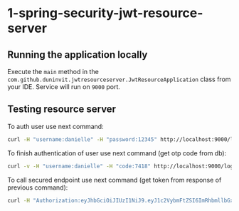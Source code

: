# 1-spring-security-jwt-resource-server

## Running the application locally

Execute the `main` method in the `com.github.duninvit.jwtresourceserver.JwtResourceApplication` class from your IDE.
Service will run on `9000` port.

## Testing resource server

To auth user use next command:

```bash
curl -H "username:danielle" -H "password:12345" http://localhost:9000/login
```

To finish authentication of user use next command (get otp code from db):

```bash
curl -v -H "username:danielle" -H "code:7418" http://localhost:9000/login
```

To call secured endpoint use next command (get token from response of previous command):

```bash
curl -H "Authorization:eyJhbGciOiJIUzI1NiJ9.eyJ1c2VybmFtZSI6ImRhbmllbGxlIn0.umxQ98tgEq8GKa7J2njjF7RMNtlWjIDfmwHQtAHGFmc" http://localhost:9000/hello
```
